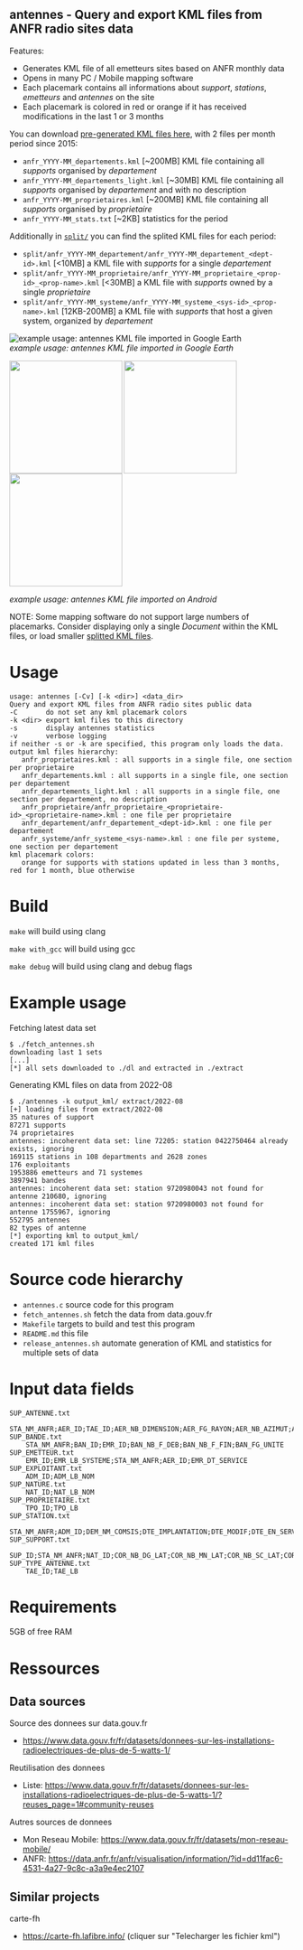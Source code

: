 ## antennes - Query and export KML files from ANFR radio sites data

Features:
* Generates KML file of all emetteurs sites based on ANFR monthly data
* Opens in many PC / Mobile mapping software
* Each placemark contains all informations about _support_, _stations_, _emetteurs_ and _antennes_ on the site
* Each placemark is colored in red or orange if it has received modifications in the last 1 or 3 months

You can download [pre-generated KML files here](https://ferme.ydns.eu/antennes/), with 2 files per month period since 2015:
* `anfr_YYYY-MM_departements.kml` [~200MB] KML file containing all _supports_ organised by _departement_
* `anfr_YYYY-MM_departements_light.kml` [~30MB] KML file containing all _supports_ organised by _departement_ and with no description
* `anfr_YYYY-MM_proprietaires.kml` [~200MB] KML file containing all _supports_ organised by _proprietaire_
* `anfr_YYYY-MM_stats.txt` [~2KB] statistics for the period

Additionally in [`split/`](https://ferme.ydns.eu/antennes/split/) you can find the splited KML files for each period:
* `split/anfr_YYYY-MM_departement/anfr_YYYY-MM_departement_<dept-id>.kml` [<10MB] a KML file with _supports_ for a single _departement_
* `split/anfr_YYYY-MM_proprietaire/anfr_YYYY-MM_proprietaire_<prop-id>_<prop-name>.kml` [<30MB] a KML file with _supports_ owned by a single _proprietaire_
* `split/anfr_YYYY-MM_systeme/anfr_YYYY-MM_systeme_<sys-id>_<prop-name>.kml` [12KB-200MB] a KML file with _supports_ that host a given system, organized by _departement_

![example usage: antennes KML file imported in Google Earth](doc/antennes_googleearth.png)<br/>
_example usage: antennes KML file imported in Google Earth_

<img src="doc/antennes_android_france.png" width="200" align="left"/>
<img src="doc/antennes_android_close.png" width="200" align="left"/>
<img src="doc/antennes_android_description.png" width="200" align="left"/>
<br clear="left"/>

_example usage: antennes KML file imported on Android_

NOTE: Some mapping software do not support large numbers of placemarks. Consider displaying only a single _Document_ within the KML files, or load smaller [splitted KML files](https://ferme.ydns.eu/antennes/split/).

# Usage

```
usage: antennes [-Cv] [-k <dir>] <data_dir>
Query and export KML files from ANFR radio sites public data
-C       do not set any kml placemark colors
-k <dir> export kml files to this directory
-s       display antennes statistics
-v       verbose logging
if neither -s or -k are specified, this program only loads the data.
output kml files hierarchy:
   anfr_proprietaires.kml : all supports in a single file, one section per proprietaire
   anfr_departements.kml : all supports in a single file, one section per departement
   anfr_departements_light.kml : all supports in a single file, one section per departement, no description
   anfr_proprietaire/anfr_proprietaire_<proprietaire-id>_<proprietaire-name>.kml : one file per proprietaire
   anfr_departement/anfr_departement_<dept-id>.kml : one file per departement
   anfr_systeme/anfr_systeme_<sys-name>.kml : one file per systeme, one section per departement
kml placemark colors:
   orange for supports with stations updated in less than 3 months, red for 1 month, blue otherwise
```

# Build

`make` will build using clang

`make with_gcc` will build using gcc

`make debug` will build using clang and debug flags

# Example usage

Fetching latest data set

```
$ ./fetch_antennes.sh
downloading last 1 sets
[...]
[*] all sets downloaded to ./dl and extracted in ./extract
```

Generating KML files on data from 2022-08

```
$ ./antennes -k output_kml/ extract/2022-08
[+] loading files from extract/2022-08
35 natures of support
87271 supports
74 proprietaires
antennes: incoherent data set: line 72205: station 0422750464 already exists, ignoring
169115 stations in 108 departments and 2628 zones
176 exploitants
1953886 emetteurs and 71 systemes
3897941 bandes
antennes: incoherent data set: station 9720980043 not found for antenne 210680, ignoring
antennes: incoherent data set: station 9720980003 not found for antenne 1755967, ignoring
552795 antennes
82 types of antenne
[*] exporting kml to output_kml/
created 171 kml files
```

# Source code hierarchy

* `antennes.c` source code for this program
* `fetch_antennes.sh` fetch the data from data.gouv.fr
* `Makefile` targets to build and test this program
* `README.md` this file
* `release_antennes.sh` automate generation of KML and statistics for multiple sets of data

# Input data fields

```
SUP_ANTENNE.txt
    STA_NM_ANFR;AER_ID;TAE_ID;AER_NB_DIMENSION;AER_FG_RAYON;AER_NB_AZIMUT;AER_NB_ALT_BAS;SUP_ID
SUP_BANDE.txt
    STA_NM_ANFR;BAN_ID;EMR_ID;BAN_NB_F_DEB;BAN_NB_F_FIN;BAN_FG_UNITE
SUP_EMETTEUR.txt
    EMR_ID;EMR_LB_SYSTEME;STA_NM_ANFR;AER_ID;EMR_DT_SERVICE
SUP_EXPLOITANT.txt
    ADM_ID;ADM_LB_NOM
SUP_NATURE.txt
    NAT_ID;NAT_LB_NOM
SUP_PROPRIETAIRE.txt
    TPO_ID;TPO_LB
SUP_STATION.txt
    STA_NM_ANFR;ADM_ID;DEM_NM_COMSIS;DTE_IMPLANTATION;DTE_MODIF;DTE_EN_SERVICE
SUP_SUPPORT.txt
    SUP_ID;STA_NM_ANFR;NAT_ID;COR_NB_DG_LAT;COR_NB_MN_LAT;COR_NB_SC_LAT;COR_CD_NS_LAT;COR_NB_DG_LON;COR_NB_MN_LON;COR_NB_SC_LON;COR_CD_EW_LON;SUP_NM_HAUT;TPO_ID;ADR_LB_LIEU;ADR_LB_ADD1;ADR_LB_ADD2;ADR_LB_ADD3;ADR_NM_CP;COM_CD_INSEE
SUP_TYPE_ANTENNE.txt
    TAE_ID;TAE_LB
```

# Requirements

5GB of free RAM

# Ressources

## Data sources

Source des donnees sur data.gouv.fr
* https://www.data.gouv.fr/fr/datasets/donnees-sur-les-installations-radioelectriques-de-plus-de-5-watts-1/

Reutilisation des donnees
* Liste: https://www.data.gouv.fr/fr/datasets/donnees-sur-les-installations-radioelectriques-de-plus-de-5-watts-1/?reuses_page=1#community-reuses

Autres sources de donnees
* Mon Reseau Mobile: https://www.data.gouv.fr/fr/datasets/mon-reseau-mobile/
* ANFR: https://data.anfr.fr/anfr/visualisation/information/?id=dd11fac6-4531-4a27-9c8c-a3a9e4ec2107

## Similar projects

carte-fh
* https://carte-fh.lafibre.info/ (cliquer sur "Telecharger les fichier kml")

